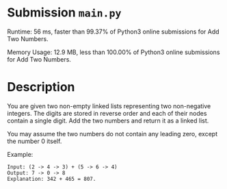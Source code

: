 # Submission `main.py`
Runtime: 56 ms, faster than 99.37% of Python3 online submissions for Add Two Numbers.

Memory Usage: 12.9 MB, less than 100.00% of Python3 online submissions for Add Two Numbers.

# Description
You are given two non-empty linked lists representing two non-negative integers. The digits are stored in reverse order and each of their nodes contain a single digit. Add the two numbers and return it as a linked list.

You may assume the two numbers do not contain any leading zero, except the number 0 itself.

Example:
```
Input: (2 -> 4 -> 3) + (5 -> 6 -> 4)
Output: 7 -> 0 -> 8
Explanation: 342 + 465 = 807.
```

